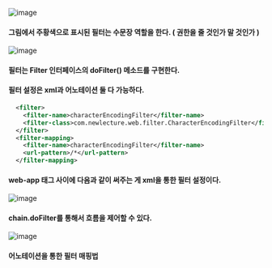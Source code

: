 ![image](https://github.com/user-attachments/assets/c55fdd1c-8311-477d-b6e7-24637c4efd12)

#### 그림에서 주황색으로 표시된 필터는 수문장 역할을 한다. ( 권한을 줄 것인가 말 것인가 )

![image](https://github.com/user-attachments/assets/5892c165-0818-43d5-b178-44e11353d664)

#### 필터는 Filter 인터페이스의 doFilter() 메소드를 구현한다.

#### 필터 설정은 xml과 어노테이션 둘 다 가능하다.

```xml
  <filter>
  	<filter-name>characterEncodingFilter</filter-name>
  	<filter-class>com.newlecture.web.filter.CharacterEncodingFilter</filter-class>
  </filter>
  <filter-mapping>
  	<filter-name>characterEncodingFilter</filter-name>
  	<url-pattern>/*</url-pattern>
  </filter-mapping>
```

#### web-app 태그 사이에 다음과 같이 써주는 게 xml을 통한 필터 설정이다.

![image](https://github.com/user-attachments/assets/c79ae287-0321-4670-81ca-a3d8fcbd4645)

#### chain.doFilter를 통해서 흐름을 제어할 수 있다.

![image](https://github.com/user-attachments/assets/2ddb50aa-82e9-40a3-abfb-58a215ea1e29)

#### 어노테이션을 통한 필터 매핑법

